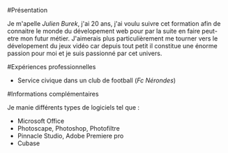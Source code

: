 #Présentation 


Je m'apelle _Julien Burek_, j'ai 20 ans, j'ai voulu suivre cet formation afin de connaitre le monde du dévelopement web pour par la suite en faire peut-etre mon futur métier.
J'aimerais plus particulièrement me tourner vers le dévelopement du jeux vidéo car depuis tout petit il constitue une énorme passion pour moi et je suis passionné par cet univers.


#Expériences professionnelles

* Service civique dans un club de football (*Fc Nérondes*)

#Informations complémentaires 

Je manie différents types de logiciels tel que :

* Microsoft Office  
* Photoscape, Photoshop, Photofiltre
* Pinnacle Studio, Adobe Premiere pro
* Cubase


